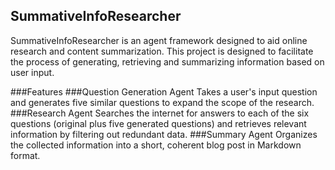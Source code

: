 ## SummativeInfoResearcher

SummativeInfoResearcher is an agent framework designed to aid online research and content summarization. This project is designed to facilitate the process of generating, retrieving and summarizing information based on user input.

###Features
###Question Generation Agent
Takes a user's input question and generates five similar questions to expand the scope of the research.
###Research Agent
Searches the internet for answers to each of the six questions (original plus five generated questions) and retrieves relevant information by filtering out redundant data.
###Summary Agent
Organizes the collected information into a short, coherent blog post in Markdown format.

